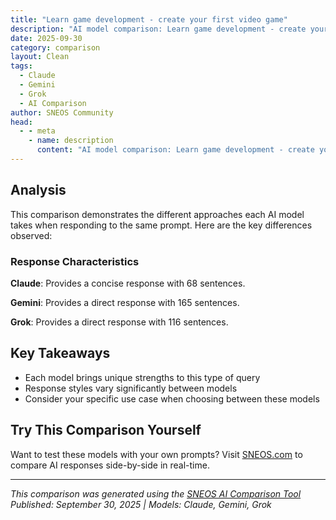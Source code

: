 ```yaml
---
title: "Learn game development - create your first video game"
description: "AI model comparison: Learn game development - create your first video game..."
date: 2025-09-30
category: comparison
layout: Clean
tags:
  - Claude
  - Gemini
  - Grok
  - AI Comparison
author: SNEOS Community
head:
  - - meta
    - name: description
      content: "AI model comparison: Learn game development - create your first video game..."
---
```


<ChatComparison
  title="Learn game development - create your first video game"
  prompt="Learn game development - create your first video game"
  :responses='{
    "Claude": "# Complete Beginner\u0027s Guide to Game Development \uD83C\uDFAE\n\nLet\u0027s create your first video game! I\u0027ll guide you through the basics and help you build a simple but complete game.\n\n## Phase 1: Understanding Game Development Basics\n\n### What Makes a Video Game?\n- **Game Loop**: The continuous cycle of input \u2192 update \u2192 render\n- **Game Objects**: Characters, items, backgrounds\n- **Game Logic**: Rules, physics, collision detection\n- **User Interface**: Menus, score displays, controls\n\n## Phase 2: Choose Your First Tool\n\nFor beginners, I recommend **Scratch** or **Python with Pygame**:\n\n### Option A: Scratch (Visual Programming)\n- Drag-and-drop interface\n- Perfect for learning concepts\n- Free at scratch.mit.edu\n\n### Option B: Python \u002B Pygame (Text Programming)\n- Real programming language\n- Great stepping stone to advanced development\n- Widely used and well-documented\n\nLet\u0027s go with **Python \u002B Pygame** for this tutorial!\n\n## Phase 3: Setting Up Your Environment\n\n\u0060\u0060\u0060bash\n# Install Python (if not already installed)\n# Download from python.org\n\n# Install Pygame\npip install pygame\n\u0060\u0060\u0060\n\n## Phase 4: Your First Game - \u0022Space Dodge\u0022\n\nLet\u0027s create a simple game where you dodge falling asteroids!\n\n### Step 1: Basic Game Window\n\n\u0060\u0060\u0060python\nimport pygame\nimport sys\n\n# Initialize Pygame\npygame.init()\n\n# Game settings\nSCREEN_WIDTH = 800\nSCREEN_HEIGHT = 600\nFPS = 60\n\n# Colors (RGB values)\nBLACK = (0, 0, 0)\nWHITE = (255, 255, 255)\nBLUE = (0, 100, 255)\nRED = (255, 0, 0)\n\n# Create the game window\nscreen = pygame.display.set_mode((SCREEN_WIDTH, SCREEN_HEIGHT))\npygame.display.set_caption(\u0022Space Dodge - My First Game!\u0022)\nclock = pygame.time.Clock()\n\n# Game loop\nrunning = True\nwhile running:\n    # Handle events\n    for event in pygame.event.get():\n        if event.type == pygame.QUIT:\n            running = False\n    \n    # Fill screen with black\n    screen.fill(BLACK)\n    \n    # Update display\n    pygame.display.flip()\n    clock.tick(FPS)\n\npygame.quit()\nsys.exit()\n\u0060\u0060\u0060\n\n### Step 2: Add a Player\n\n\u0060\u0060\u0060python\nimport pygame\nimport sys\nimport random\n\npygame.init()\n\nSCREEN_WIDTH = 800\nSCREEN_HEIGHT = 600\nFPS = 60\n\nBLACK = (0, 0, 0)\nWHITE = (255, 255, 255)\nBLUE = (0, 100, 255)\nRED = (255, 0, 0)\n\nclass Player:\n    def __init__(self):\n        self.x = SCREEN_WIDTH // 2\n        self.y = SCREEN_HEIGHT - 50\n        self.width = 50\n        self.height = 30\n        self.speed = 5\n    \n    def update(self):\n        # Get pressed keys\n        keys = pygame.key.get_pressed()\n        if keys[pygame.K_LEFT] and self.x \u003E 0:\n            self.x -= self.speed\n        if keys[pygame.K_RIGHT] and self.x \u003C SCREEN_WIDTH - self.width:\n            self.x \u002B= self.speed\n    \n    def draw(self, screen):\n        pygame.draw.rect(screen, BLUE, (self.x, self.y, self.width, self.height))\n\nscreen = pygame.display.set_mode((SCREEN_WIDTH, SCREEN_HEIGHT))\npygame.display.set_caption(\u0022Space Dodge - My First Game!\u0022)\nclock = pygame.time.Clock()\n\n# Create player\nplayer = Player()\n\nrunning = True\nwhile running:\n    for event in pygame.event.get():\n        if event.type == pygame.QUIT:\n            running = False\n    \n    # Update\n    player.update()\n    \n    # Draw\n    screen.fill(BLACK)\n    player.draw(screen)\n    \n    pygame.display.flip()\n    clock.tick(FPS)\n\npygame.quit()\nsys.exit()\n\u0060\u0060\u0060\n\n### Step 3: Add Enemies and Collision\n\n\u0060\u0060\u0060python\nimport pygame\nimport sys",
    "Gemini": "Okay, let\u0027s embark on your game development journey! Creating your first video game is a fantastic and rewarding experience. This guide will break down the process into manageable steps, provide options, and offer resources.\n\n**1. Choose a Game Engine (or Framework):**\n\nThis is the most important decision. Game engines provide tools and pre-built functionalities that make game development much easier.\n\n*   **Beginner-Friendly Options:**\n    *   **Scratch:** (Free, Browser-based).  Ideal for absolute beginners, especially kids and young adults.  Uses visual block programming. Great for learning basic programming logic.  Good for simple 2D games.\n    *   **GDevelop:** (Free, Cross-Platform). No-code/low-code engine.  Uses visual event-based programming.  Excellent for 2D games.  Has a strong and supportive community.  Relatively easy to learn.\n    *   **Godot Engine:** (Free and Open Source, Cross-Platform). More advanced than Scratch or GDevelop, but still relatively easy to learn. Uses GDScript (a Python-like language). Very versatile and powerful for both 2D and 3D games.  Growing in popularity.\n    *   **Construct 3:** (Paid subscription, Browser-based).  No-code/low-code. Drag-and-drop interface.  Excellent for 2D games. Focuses on ease of use and rapid prototyping.\n\n*   **More Advanced Options (Require Programming):**\n    *   **Unity:** (Free for personal use and small businesses, Cross-Platform).  Very popular, industry standard. Uses C#.  Large asset store and community. Great for both 2D and 3D games. Has a steeper learning curve but vast resources.\n    *   **Unreal Engine:** (Free to use, Royalty-based after reaching a certain revenue threshold, Cross-Platform).  Industry standard, known for its stunning visuals.  Uses C\u002B\u002B (and a visual scripting language called Blueprints).  A steeper learning curve than Unity. Excellent for high-fidelity 3D games.\n    *   **GameMaker Studio 2:** (Paid, Cross-Platform).  Uses Game Maker Language (GML), which is relatively easy to learn.  Excellent for 2D games. Strong community.\n\n**Recommendation:**  For your *first* game, I highly recommend starting with **Scratch**, **GDevelop**, or **Godot Engine**. They are the most approachable for beginners.\n\n**2. Decide on a Game Idea:**\n\n*   **Keep it Simple:**  Your first game should be *very* small in scope.  Think of a simple concept, like a basic platformer, an endless runner, a simple puzzle game, or a top-down shooter.\n*   **Focus on Core Mechanics:** What is the *one* thing that makes your game fun?  Concentrate on getting that right.\n*   **Don\u0027t Over-Design:** Avoid feature creep.  It\u0027s better to finish a small game than to get overwhelmed by a huge project.\n*   **Examples of Simple Game Ideas:**\n    *   **\u0022Catch the Falling Objects\u0022:**  The player controls a basket or character and catches objects falling from the sky.\n    *   **\u0022Simple Platformer\u0022:**  Jump over obstacles and reach the end of the level.\n    *   **\u0022Endless Runner\u0022:**  The player runs continuously and avoids obstacles.\n    *   **\u0022Breakout Clone\u0022:**  A classic brick-breaking game.\n    *   **\u0022Memory Match\u0022:**  A simple card-matching game.\n    *   **\u0022Simple RPG\u0022:** Walk around a town, talk to 1 or 2 NPCs, and fight 1 or 2 enemies.\n\n**3. Learn the Basics of Your Chosen Engine:**\n\n*   **Follow Tutorials:**  Most game engines have excellent tutorials, documentation, and online courses.\n    *   **Scratch:** ScratchEd website, Codecademy, YouTube tutorials (search \u0022Scratch tutorial for beginners\u0022).\n    *   **GDevelop:** GDevelop Wiki, GDevelop YouTube channel, community forums.\n    *   **Godot Engine:** Godot Engine Documentation, Godot Engine YouTube channel, GDQuest (paid but highly recommended tutorials).\n    *   **Unity:** Unity Learn, Unity official tutorials, YouTube channels like Brackeys, and online courses on Udemy and Coursera.\n    *   **Unreal Engine:** Unreal Engine Learning Portal, Unreal Engine YouTube channel, online courses on Udemy and Coursera.\n    *   **GameMaker Studio 2:** GameMaker Studio 2 Manual, GameMaker official tutorials, YouTube channels like HeartBeast.\n\n*   **Focus on Essential Concepts:**\n    *   **Creating and manipulating game objects (sprites, characters, enemies, etc.).**\n    *   **Handling user input (keyboard, mouse, touch).**\n    *   **Implementing game logic (movement, collision detection, scoring).**\n    *   **Creating a game loop (the core cycle of updating the game).**\n    *   **Understanding coordinate systems.**\n\n**4. Gather or Create Assets (Art and Sound):**\n\n*   **Use Free Assets:**  Don\u0027t spend time creating art from scratch for your first game.  Focus on learning the engine.\n    *   **OpenGameArt.org:**  A great resource for free, open-source game art.\n    *   **Kenney.nl:**  Provides free game assets, including art, sounds, and models.\n    *   **Itch.io:** Many game developers offer free assets on their Itch.io pages.\n    *   **Unity Asset Store/Unreal Engine Marketplace:** (For Unity and Unreal Engine) Offer a wide range of free and paid assets.\n    *   **Google Images:** (Use with caution, ensure the images are free for commercial use or have proper licensing).\n\n*   **Create Simple Art (If You Want):**\n    *   **Pixel Art:**  Simple and easy to create. Use tools like Piskel or Aseprite (paid, but very good).\n    *   **Simple Shapes:**  Use basic shapes in your game engine.\n    *   **AI generated:** Use tools like Midjourney, DALL-E 2 or Stable Diffusion to generate simple art (check terms of service).\n\n*   **Sound Effects:**\n    *   **BFXR:**  A free sound effect generator.\n    *   **Freesound.org:**  A large library of free sound effects.\n    *   **YouTube Audio Library:** A library of free music and sound effects.\n\n**5. Implement Your Game Mechanics:**\n\n*   **Start with the Core Mechanic:**  Get the most important aspect of your game working first.\n*   **Break Down Tasks:**  Divide the development process into smaller, manageable steps.\n*   **Test Frequently:**  Test your game often to identify bugs and problems early.\n*   **Don\u0027t Be Afraid to Experiment:**  Try different things and see what works.\n\n**6. Polish and Refine:**\n\n*   **Add Juice:** \u0022Juice\u0022 refers to small details that make your game more satisfying (e.g., screen shake, particles, sound effects).\n*   **Fix Bugs:**  Thoroughly test your game and fix any issues you find.\n*   **Get Feedback:**  Ask friends or other developers to play your game and provide feedback.\n\n**7. Share Your Game:**\n\n*   **Itch.io:**  A popular platform for indie game developers.\n*   **GameJolt:**  Another platform for indie games.\n*   **Newgrounds:**  A platform for flash games (less relevant now, but still active).\n*   **Share with Friends and Family:**  Get their opinions and celebrate your accomplishment!\n\n**Important Tips for Beginners:**\n\n*   **Start Small:**  I can\u0027t stress this enough. Overambitious projects are the biggest killer of beginner game development.\n*   **Don\u0027t Be Afraid to Ask for Help:**  The game development community is generally very supportive.\n*   **Be Patient:**  Game development takes time and effort.  Don\u0027t get discouraged if you encounter challenges.\n*   **Focus on Learning:**  The goal of your first game is to learn the basics of game development.\n*   **Have Fun!**  Game development should be enjoyable.\n\n**Example: \u0022Catch the Falling Objects\u0022 in GDevelop (Quick Start):**\n\n1.  **Install GDevelop:** Download and install GDevelop from its official website.\n2.  **Create a New Project:** Start a new project in GDevelop. Choose a 2D project.\n3.  **Add a Player Object:**\n    *   Add a new object (sprite).\n    *   Name it \u0022Player\u0022.\n    *   Add an animation to the Player object (e.g., a simple square).\n4.  **Add Falling Object:**\n    *   Add a new object (sprite).\n    *   Name it \u0022FallingObject\u0022.\n    *   Add an animation to the FallingObject object (e.g., a simple circle).\n5.  **Player Movement (Events):**\n    *   Create a new event.\n    *   Add a condition: \u0022Key pressed\u0022 (e.g., \u0022Right\u0022).\n    *   Add an action: \u0022Add a force\u0022 to the Player object (move it to the right).\n    *   Repeat for left movement.\n6.  **Falling Object Generation (Events):**\n    *   Create a new event with no condition (so it happens every frame).\n    *   Add an action: \u0022Create an object\u0022 (create a FallingObject at a random X position at the top of the screen).\n    *   Add an action: \u0022Add a force\u0022 to the FallingObject object (move it downwards).\n7.  **Collision Detection (Events):**\n    *   Create a new event.\n    *   Add a condition: \u0022Collision\u0022 between the Player and the FallingObject.\n    *   Add an action: \u0022Delete object\u0022 (delete the FallingObject).\n    *   Add an action: \u0022Increase variable\u0022 (increase a score variable).\n8.  **Display Score (Text Object):**\n    *   Add a new object (Text).\n    *   In the Text object\u0027s properties, set the initial text to \u0022Score: 0\u0022.\n    *   In the collision event, add an action: \u0022Modify the text\u0022 of the Text object to display the score variable.\n\nThis is a very simplified example, but it gives you a starting point. GDevelop\u0027s event system makes it very visual and easy to understand.\n\n**Your Next Steps:**\n\n1.  **Choose a Game Engine.**\n2.  **Think of a Simple Game Idea.**\n3.  **Follow the tutorials for your chosen engine.**\n4.  **Start building!**\n\nGood luck, and have fun creating your first game! Remember to celebrate your progress, and don\u0027t be afraid to ask for help.\n",
    "Grok": "Learning game development and creating your first video game can be an exciting and rewarding journey. Whether you\u0027re a complete beginner or have some programming experience, this guide will walk you through the process step by step. I\u0027ll cover essential concepts, tools, and resources while providing a practical roadmap to build a simple game.\n\n---\n\n### Step 1: Understand the Basics of Game Development\nBefore diving into coding or design, it\u0027s important to understand what game development involves. Game development typically includes:\n- **Game Design**: Conceptualizing the idea, story, mechanics, and rules.\n- **Programming**: Writing code to bring the game to life (handling logic, physics, input, etc.).\n- **Art and Animation**: Creating visual elements like characters, environments, and effects.\n- **Sound Design**: Adding music, sound effects, and voiceovers.\n- **Testing**: Ensuring the game works as intended and is fun to play.\n\nAs a beginner, you don\u2019t need to master all of these at once. Start small and focus on the core components.\n\n#### Key Skills to Learn\n1. **Programming**: Most games are built using code. Popular languages include:\n   - **C#** (used with Unity)\n   - **C\u002B\u002B** (used with Unreal Engine)\n   - **Python** (for simple 2D games or prototyping with Pygame)\n   - **JavaScript** (for web-based games)\n2. **Game Engines**: Tools like Unity or Unreal Engine simplify development by providing pre-built systems for rendering, physics, and input.\n3. **Basic Art Skills**: Even if you\u2019re not an artist, learning to create simple sprites or use free assets is helpful.\n4. **Problem-Solving**: Game dev often involves debugging and creative solutions.\n\n---\n\n### Step 2: Choose the Right Tools\nTo create a game, you\u0027ll need a game engine or framework. Here are beginner-friendly options:\n\n#### 1. Unity (Highly Recommended for Beginners)\n- **Language**: C#\n- **Why Use It**: Easy to learn, versatile (2D and 3D games), large community, and tons of tutorials.\n- **Cost**: Free (with a Personal license for hobbyists).\n- **Platforms**: Windows, macOS, Linux.\n\n#### 2. Godot\n- **Language**: GDScript (similar to Python)\n- **Why Use It**: Free and open-source, lightweight, good for 2D games.\n- **Platforms**: Windows, macOS, Linux.\n\n#### 3. Unreal Engine\n- **Language**: C\u002B\u002B (or Blueprints, a visual scripting system)\n- **Why Use It**: Powerful for 3D games, industry-standard, visually stunning results.\n- **Cost**: Free (with royalty fees for commercial projects).\n- **Note**: Steeper learning curve; better for intermediate users.\n\n#### 4. Pygame (Python)\n- **Language**: Python\n- **Why Use It**: Simple, great for learning programming concepts through 2D games.\n- **Cost**: Free.\n- **Note**: Not a full game engine; lacks built-in tools for advanced features.\n\n#### Recommendation for Beginners\nStart with **Unity** because it balances ease of use with powerful features and has an abundance of learning resources.\n\n---\n\n### Step 3: Pick a Simple First Game Idea\nYour first game should be small and manageable. Avoid ambitious projects like an open-world RPG or multiplayer game. Instead, focus on a simple concept to learn the basics.\n\n#### Ideas for a First Game\n1. **Pong Clone**: A 2D paddle-and-ball game to learn movement and collision.\n2. **Endless Runner**: A character runs forward, avoiding obstacles (think Temple Run).\n3. **Tic-Tac-Toe**: A simple logic-based game to practice UI and input handling.\n4. **Breakout Clone**: A ball-and-paddle game with bricks to destroy.\n\nFor this guide, let\u2019s build a basic **Pong Clone** in Unity.\n\n---\n\n### Step 4: Set Up Your Environment\n1. **Download Unity**:\n   - Go to [unity.com](https://unity.com) and download the Unity Hub.\n   - Install the latest LTS (Long-Term Support) version of Unity through the Hub.\n2. **Install a Code Editor**:\n   - Unity pairs well with **Visual Studio** (free) or **Visual Studio Code** (lightweight and free).\n3. **Create a New Project**:\n   - Open Unity Hub, click \u0022New Project,\u0022 choose the \u00222D\u0022 template, name your project \u0022PongClone,\u0022 and create it.\n\n---\n\n### Step 5: Build Your First Game (Pong Clone in Unity)\nLet\u2019s create a basic Pong game with two paddles and a ball. The goal is to learn core game development concepts like movement, collision, and scoring.\n\n#### Step 5.1: Set Up the Scene\n1. **Create Paddles and Ball**:\n   - In the Unity Editor, go to the \u0022Hierarchy\u0022 panel.\n   - Right-click \u003E 2D Object \u003E Sprites \u003E Rectangle to create a paddle. Name it \u0022Paddle1.\u0022\n   - Duplicate it (Ctrl\u002BD) and name the copy \u0022Paddle2.\u0022\n   - Create a 2D Circle Sprite for the ball (Right-click \u003E 2D Object \u003E Sprites \u003E Circle) and name it \u0022Ball.\u0022\n2. **Position Objects**:\n   - In the \u0022Scene\u0022 view, drag Paddle1 to the left side, Paddle2 to the right side, and place the Ball in the center.\n   - Set their positions in the \u0022Transform\u0022 component (e.g., Paddle1: X=-7, Y=0; Paddle2: X=7, Y=0; Ball: X=0, Y=0).\n3. **Add Boundaries**:\n   - Create four Rectangle Sprites for walls (top, bottom, left, right) to prevent the ball from leaving the screen. Position them accordingly.\n\n#### Step 5.2: Add Physics\n1. **Add Rigidbody2D to Ball**:\n   - Select the Ball, click \u0022Add Component\u0022 in the Inspector, and search for \u0022Rigidbody2D.\u0022\n   - Set \u0022Body Type\u0022 to \u0022Dynamic\u0022 for physics simulation.\n2. **Add Colliders**:\n   - Add a \u0022Circle Collider 2D\u0022 to the Ball (it\u2019s added by default with the sprite).\n   - Add \u0022Box Collider 2D\u0022 to Paddles and Walls.\n3. **Set Initial Velocity**:\n   - Create a new script for the Ball. In the Project panel, right-click \u003E Create \u003E C# Script, name it \u0022BallMovement.\u0022\n   - Open the script in Visual Studio and add the following code:\n\n     \u0060\u0060\u0060csharp\n     using UnityEngine;\n\n     public class BallMovement : MonoBehaviour\n     {\n         public float speed = 5f;\n         private Rigidbody2D rb;\n\n         void Start()\n         {\n             rb = GetComponent\u003CRigidbody2D\u003E();\n             rb.velocity = new Vector2(speed, speed); // Initial direction\n         }\n     }\n     \u0060\u0060\u0060\n\n   - Attach this script to the Ball by dragging it onto the Ball object in the Hierarchy.\n4. **Test**: Press the Play button in Unity. The ball should move diagonally.\n\n#### Step 5.3: Control the Paddles\n1. **Create a Paddle Script**:\n   - Create a new C# script named \u0022PaddleMovement.\u0022\n   - Add the following code for player input:\n\n     \u0060\u0060\u0060csharp\n     using UnityEngine;\n\n     public class PaddleMovement : MonoBehaviour\n     {\n         public float speed = 5f;\n         public string upKey = \u0022w\u0022; // For Player 1\n         public string downKey = \u0022s\u0022; // For Player 1\n         private Rigidbody2D rb;\n\n         void Start()\n         {\n             rb = GetComponent\u003CRigidbody2D\u003E();\n         }\n\n         void Update()\n         {\n             float moveInput = 0;\n             if (Input.GetKey(upKey))\n                 moveInput = 1;\n             if (Input.GetKey(downKey))\n                 moveInput = -1;\n\n             rb.velocity = new Vector2(0, moveInput * speed);\n         }\n     }\n     \u0060\u0060\u0060\n\n2. **Attach and Configure**:\n   - Attach this script to Paddle1 and Paddle2.\n   - For Paddle1, set \u0060upKey\u0060 to \u0022w\u0022 and \u0060downKey\u0060 to \u0022s.\u0022\n   - For Paddle2, set \u0060upKey\u0060 to \u0022up\u0022 (Up Arrow) and \u0060downKey\u0060 to \u0022down\u0022 (Down Arrow).\n3. **Add Rigidbody2D to Paddles**:\n   - Set \u0022Body Type\u0022 to \u0022Kinematic\u0022 so they move via code, not physics.\n4. **Test**: Play the game. You should be able to move Paddle1 with W/S keys and Paddle2 with Up/Down arrows.\n\n#### Step 5.4: Add Scoring\n1. **Create Score Text**:\n   - In Hierarchy, right-click \u003E UI \u003E Text (Legacy).\n   - Position the Text at the top of the screen and set the text to \u0022Score: 0 - 0.\u0022\n2. **Add Scoring Logic**:\n   - Create a new script called \u0022GameManager.\u0022\n   - Add this code to track scores when the ball hits the left or right wall:\n\n     \u0060\u0060\u0060csharp\n     using UnityEngine;\n     using UnityEngine.UI;\n\n     public class GameManager : MonoBehaviour\n     {\n         public Text scoreText;\n         private int player1Score = 0;\n         private int player2Score = 0;\n         public BallMovement ball;\n\n         public void UpdateScore(int player)\n         {\n             if (player == 1)\n                 player1Score\u002B\u002B;\n             else\n                 player2Score\u002B\u002B;\n\n             scoreText.text = \u0022Score: \u0022 \u002B player1Score \u002B \u0022 - \u0022 \u002B player2Score;\n             ball.transform.position = Vector2.zero; // Reset"
  }'
  published-date="22:46"
/>

## Analysis

This comparison demonstrates the different approaches each AI model takes when responding to the same prompt. Here are the key differences observed:

### Response Characteristics

**Claude**: Provides a concise response with 68 sentences. 

**Gemini**: Provides a direct response with 165 sentences. 

**Grok**: Provides a direct response with 116 sentences. 

## Key Takeaways

- Each model brings unique strengths to this type of query
- Response styles vary significantly between models
- Consider your specific use case when choosing between these models

## Try This Comparison Yourself

Want to test these models with your own prompts? Visit [SNEOS.com](https://sneos.com) to compare AI responses side-by-side in real-time.

---

*This comparison was generated using the [SNEOS AI Comparison Tool](https://sneos.com)*
*Published: September 30, 2025 | Models: Claude, Gemini, Grok*
